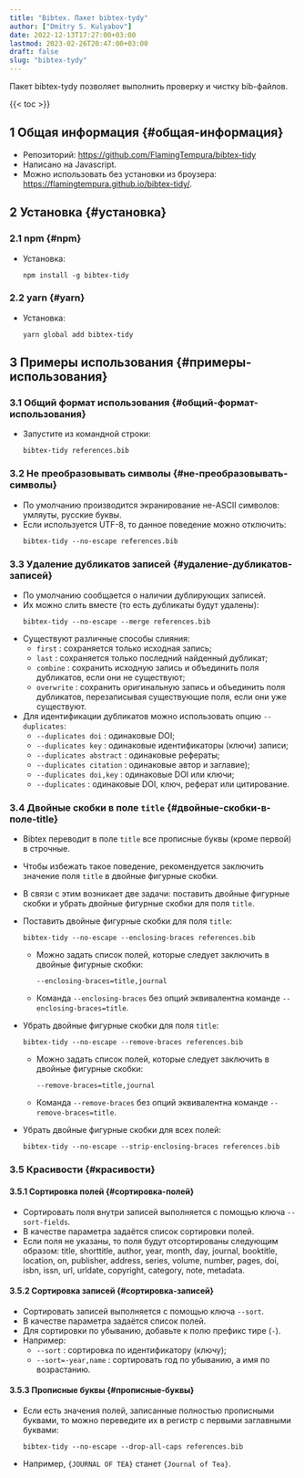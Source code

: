 ```yaml
---
title: "Bibtex. Пакет bibtex-tydy"
author: ["Dmitry S. Kulyabov"]
date: 2022-12-13T17:27:00+03:00
lastmod: 2023-02-26T20:47:00+03:00
draft: false
slug: "bibtex-tydy"
---
```


Пакет bibtex-tydy позволяет выполнить проверку и чистку bib-файлов.

<!--more-->

{{< toc >}}


## <span class="section-num">1</span> Общая информация {#общая-информация}

-   Репозиторий: <https://github.com/FlamingTempura/bibtex-tidy>
-   Написано на Javascript.
-   Можно использовать без установки из броузера: <https://flamingtempura.github.io/bibtex-tidy/>.


## <span class="section-num">2</span> Установка {#установка}


### <span class="section-num">2.1</span> npm {#npm}

-   Установка:
    ```shell
    npm install -g bibtex-tidy
    ```


### <span class="section-num">2.2</span> yarn {#yarn}

-   Установка:
    ```shell
    yarn global add bibtex-tidy
    ```


## <span class="section-num">3</span> Примеры использования {#примеры-использования}


### <span class="section-num">3.1</span> Общий формат использования {#общий-формат-использования}

-   Запустите из командной строки:
    ```shell
    bibtex-tidy references.bib
    ```


### <span class="section-num">3.2</span> Не преобразовывать символы {#не-преобразовывать-символы}

-   По умолчанию производится экранирование не-ASCII символов: умляуты, русские буквы.
-   Если используется UTF-8, то данное поведение можно отключить:
    ```shell
    bibtex-tidy --no-escape references.bib
    ```


### <span class="section-num">3.3</span> Удаление дубликатов записей {#удаление-дубликатов-записей}

-   По умолчанию сообщается о наличии дублирующих записей.
-   Их можно слить вместе (то есть дубликаты будут удалены):
    ```shell
    bibtex-tidy --no-escape --merge references.bib
    ```
-   Существуют различные способы слияния:
    -   `first` : сохраняется только исходная запись;
    -   `last` : сохраняется только последний найденный дубликат;
    -   `combine` : сохранить исходную запись и объединить поля дубликатов, если они не существуют;
    -   `overwrite` : сохранить оригинальную запись и объединить поля дубликатов, перезаписывая существующие поля, если они уже существуют.
-   Для идентификации дубликатов можно использовать опцию `--duplicates`:
    -   `--duplicates doi` : одинаковые DOI;
    -   `--duplicates key` : одинаковые идентификаторы (ключи) записи;
    -   `--duplicates abstract` : одинаковые рефераты;
    -   `--duplicates citation` : одинаковые автор и заглавие);
    -   `--duplicates doi,key` : одинаковые DOI или ключи;
    -   `--duplicates` : одинаковые DOI, ключ, реферат или цитирование.


### <span class="section-num">3.4</span> Двойные скобки в поле `title` {#двойные-скобки-в-поле-title}

-   Bibtex переводит в поле `title` все прописные буквы (кроме первой) в строчные.
-   Чтобы избежать такое поведение, рекомендуется заключить значение поля `title` в двойные фигурные скобки.
-   В связи с этим возникает две задачи: поставить двойные фигурные скобки и убрать двойные фигурные скобки для поля `title`.
-   Поставить двойные фигурные скобки для поля `title`:
    ```shell
    bibtex-tidy --no-escape --enclosing-braces references.bib
    ```

    -   Можно задать список полей, которые следует заключить в двойные фигурные скобки:
        ```shell
        --enclosing-braces=title,journal
        ```
    -   Команда `--enclosing-braces` без опций эквивалентна команде `--enclosing-braces=title`.
-   Убрать двойные фигурные скобки для поля `title`:
    ```shell
    bibtex-tidy --no-escape --remove-braces references.bib
    ```

    -   Можно задать список полей, которые следует заключить в двойные фигурные скобки:
        ```shell
        --remove-braces=title,journal
        ```
    -   Команда `--remove-braces` без опций эквивалентна команде `--remove-braces=title`.
-   Убрать двойные фигурные скобки для всех полей:
    ```shell
    bibtex-tidy --no-escape --strip-enclosing-braces references.bib
    ```


### <span class="section-num">3.5</span> Красивости {#красивости}


#### <span class="section-num">3.5.1</span> Сортировка полей {#сортировка-полей}

-   Сортировать поля внутри записей выполняется с помощью ключа `--sort-fields`.
-   В качестве параметра задаётся список сортировки полей.
-   Если поля не указаны, то поля будут отсортированы следующим образом: title, shorttitle, author, year, month, day, journal, booktitle, location, on, publisher, address, series, volume, number, pages, doi, isbn, issn, url, urldate, copyright, category, note, metadata.


#### <span class="section-num">3.5.2</span> Сортировка записей {#сортировка-записей}

-   Сортировать записей выполняется с помощью ключа `--sort`.
-   В качестве параметра задаётся список полей.
-   Для сортировки по убыванию, добавьте к полю префикс тире (`-`).
-   Например:
    -   `--sort` : сортировка по идентификатору (ключу);
    -   `--sort=-year,name` : сортировать год по убыванию, а имя по возрастанию.


#### <span class="section-num">3.5.3</span> Прописные буквы {#прописные-буквы}

-   Если есть значения полей, записанные полностью прописными буквами, то можно переведите их в регистр с первыми заглавными буквами:
    ```shell
    bibtex-tidy --no-escape --drop-all-caps references.bib
    ```
-   Например, `{JOURNAL OF TEA}` станет `{Journal of Tea}`.
